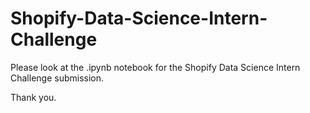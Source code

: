 # Shopify-Data-Science-Intern-Challenge

Please look at the .ipynb notebook for the Shopify Data Science Intern Challenge submission. 

Thank you.
